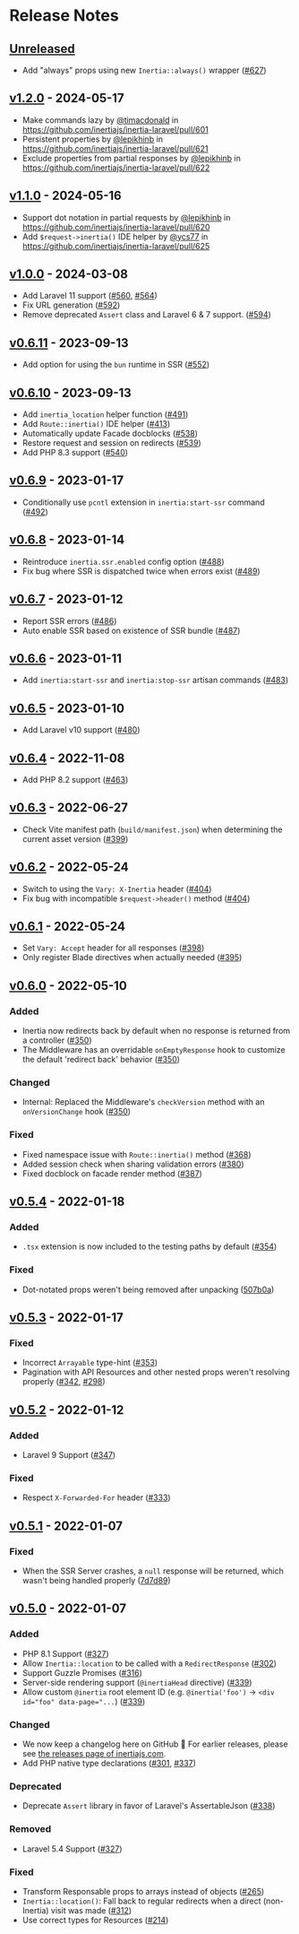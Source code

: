 # Release Notes

## [Unreleased](https://github.com/inertiajs/inertia-laravel/compare/v1.2.0...1.x)

- Add "always" props using new `Inertia::always()` wrapper ([#627](https://github.com/inertiajs/inertia-laravel/pull/627))

## [v1.2.0](https://github.com/inertiajs/inertia-laravel/compare/v1.1.0...v1.2.0) - 2024-05-17

- Make commands lazy by [@timacdonald](https://github.com/timacdonald) in https://github.com/inertiajs/inertia-laravel/pull/601
- Persistent properties by [@lepikhinb](https://github.com/lepikhinb) in https://github.com/inertiajs/inertia-laravel/pull/621
- Exclude properties from partial responses by [@lepikhinb](https://github.com/lepikhinb) in https://github.com/inertiajs/inertia-laravel/pull/622

## [v1.1.0](https://github.com/inertiajs/inertia-laravel/compare/v1.0.0...v1.1.0) - 2024-05-16

- Support dot notation in partial requests by [@lepikhinb](https://github.com/lepikhinb) in https://github.com/inertiajs/inertia-laravel/pull/620
- Add `$request->inertia()` IDE helper by [@ycs77](https://github.com/ycs77) in https://github.com/inertiajs/inertia-laravel/pull/625

## [v1.0.0](https://github.com/inertiajs/inertia-laravel/compare/v0.6.11...v1.0.0) - 2024-03-08

- Add Laravel 11 support ([#560](https://github.com/inertiajs/inertia-laravel/pull/560), [#564](https://github.com/inertiajs/inertia-laravel/pull/564))
- Fix URL generation ([#592](https://github.com/inertiajs/inertia-laravel/pull/592))
- Remove deprecated `Assert` class and Laravel 6 & 7 support. ([#594](https://github.com/inertiajs/inertia-laravel/pull/594))

## [v0.6.11](https://github.com/inertiajs/inertia-laravel/compare/v0.6.10...v0.6.11) - 2023-09-13

- Add option for using the `bun` runtime in SSR ([#552](https://github.com/inertiajs/inertia-laravel/pull/552))

## [v0.6.10](https://github.com/inertiajs/inertia-laravel/compare/v0.6.9...v0.6.10) - 2023-09-13

- Add `inertia_location` helper function ([#491](https://github.com/inertiajs/inertia-laravel/pull/491))
- Add `Route::inertia()` IDE helper ([#413](https://github.com/inertiajs/inertia-laravel/pull/413))
- Automatically update Facade docblocks ([#538](https://github.com/inertiajs/inertia-laravel/pull/538))
- Restore request and session on redirects ([#539](https://github.com/inertiajs/inertia-laravel/pull/539))
- Add PHP 8.3 support ([#540](https://github.com/inertiajs/inertia-laravel/pull/540))

## [v0.6.9](https://github.com/inertiajs/inertia-laravel/compare/v0.6.8...v0.6.9) - 2023-01-17

- Conditionally use `pcntl` extension in `inertia:start-ssr` command ([#492](https://github.com/inertiajs/inertia-laravel/pull/492))

## [v0.6.8](https://github.com/inertiajs/inertia-laravel/compare/v0.6.7...v0.6.8) - 2023-01-14

- Reintroduce `inertia.ssr.enabled` config option ([#488](https://github.com/inertiajs/inertia-laravel/pull/488))
- Fix bug where SSR is dispatched twice when errors exist ([#489](https://github.com/inertiajs/inertia-laravel/pull/489))

## [v0.6.7](https://github.com/inertiajs/inertia-laravel/compare/v0.6.6...v0.6.7) - 2023-01-12

- Report SSR errors ([#486](https://github.com/inertiajs/inertia-laravel/pull/486))
- Auto enable SSR based on existence of SSR bundle ([#487](https://github.com/inertiajs/inertia-laravel/pull/487))

## [v0.6.6](https://github.com/inertiajs/inertia-laravel/compare/v0.6.5...v0.6.6) - 2023-01-11

- Add `inertia:start-ssr` and `inertia:stop-ssr` artisan commands ([#483](https://github.com/inertiajs/inertia-laravel/pull/483))

## [v0.6.5](https://github.com/inertiajs/inertia-laravel/compare/v0.6.4...v0.6.5) - 2023-01-10

- Add Laravel v10 support ([#480](https://github.com/inertiajs/inertia-laravel/pull/480))

## [v0.6.4](https://github.com/inertiajs/inertia-laravel/compare/v0.6.3...v0.6.4) - 2022-11-08

- Add PHP 8.2 support ([#463](https://github.com/inertiajs/inertia-laravel/pull/463))

## [v0.6.3](https://github.com/inertiajs/inertia-laravel/compare/v0.6.2...v0.6.3) - 2022-06-27

- Check Vite manifest path (`build/manifest.json`) when determining the current asset version ([#399](https://github.com/inertiajs/inertia-laravel/pull/399))

## [v0.6.2](https://github.com/inertiajs/inertia-laravel/compare/v0.6.1...v0.6.2) - 2022-05-24

- Switch to using the `Vary: X-Inertia` header ([#404](https://github.com/inertiajs/inertia-laravel/pull/404))
- Fix bug with incompatible `$request->header()` method ([#404](https://github.com/inertiajs/inertia-laravel/pull/404))

## [v0.6.1](https://github.com/inertiajs/inertia-laravel/compare/v0.6.0...v0.6.1) - 2022-05-24

- Set `Vary: Accept` header for all responses ([#398](https://github.com/inertiajs/inertia-laravel/pull/398))
- Only register Blade directives when actually needed ([#395](https://github.com/inertiajs/inertia-laravel/pull/395))

## [v0.6.0](https://github.com/inertiajs/inertia-laravel/compare/v0.5.4...v0.6.0) - 2022-05-10

### Added

- Inertia now redirects back by default when no response is returned from a controller ([#350](https://github.com/inertiajs/inertia-laravel/pull/350))
- The Middleware has an overridable `onEmptyResponse` hook to customize the default 'redirect back' behavior ([#350](https://github.com/inertiajs/inertia-laravel/pull/350))

### Changed

- Internal: Replaced the Middleware's `checkVersion` method with an `onVersionChange` hook ([#350](https://github.com/inertiajs/inertia-laravel/pull/350))

### Fixed

- Fixed namespace issue with `Route::inertia()` method ([#368](https://github.com/inertiajs/inertia-laravel/pull/368))
- Added session check when sharing validation errors ([#380](https://github.com/inertiajs/inertia-laravel/pull/380))
- Fixed docblock on facade render method ([#387](https://github.com/inertiajs/inertia-laravel/pull/387))

## [v0.5.4](https://github.com/inertiajs/inertia-laravel/compare/v0.5.3...v0.5.4) - 2022-01-18

### Added

- `.tsx` extension is now included to the testing paths by default ([#354](https://github.com/inertiajs/inertia-laravel/pull/354))

### Fixed

- Dot-notated props weren't being removed after unpacking ([507b0a](https://github.com/inertiajs/inertia-laravel/commit/507b0a0ad8321028b8651528099f73a88b158359))

## [v0.5.3](https://github.com/inertiajs/inertia-laravel/compare/v0.5.2...v0.5.3) - 2022-01-17

### Fixed

- Incorrect `Arrayable` type-hint ([#353](https://github.com/inertiajs/inertia-laravel/pull/353))
- Pagination with API Resources and other nested props weren't resolving properly ([#342](https://github.com/inertiajs/inertia-laravel/pull/342), [#298](https://github.com/inertiajs/inertia-laravel/pull/298))

## [v0.5.2](https://github.com/inertiajs/inertia-laravel/compare/v0.5.1...v0.5.2) - 2022-01-12

### Added

- Laravel 9 Support ([#347](https://github.com/inertiajs/inertia-laravel/pull/347))

### Fixed

- Respect `X-Forwarded-For` header ([#333](https://github.com/inertiajs/inertia-laravel/pull/333))

## [v0.5.1](https://github.com/inertiajs/inertia-laravel/compare/v0.5.0...v0.5.1) - 2022-01-07

### Fixed

- When the SSR Server crashes, a `null` response will be returned, which wasn't being handled properly ([7d7d89](https://github.com/inertiajs/inertia-laravel/commit/7d7d891d72792f6cab6b616d5bbbb48f0526d65f))

## [v0.5.0](https://github.com/inertiajs/inertia-laravel/compare/v0.4.5...v0.5.0) - 2022-01-07

### Added

- PHP 8.1 Support ([#327](https://github.com/inertiajs/inertia-laravel/pull/327))
- Allow `Inertia::location` to be called with a `RedirectResponse` ([#302](https://github.com/inertiajs/inertia-laravel/pull/302))
- Support Guzzle Promises ([#316](https://github.com/inertiajs/inertia-laravel/pull/316))
- Server-side rendering support (`@inertiaHead` directive) ([#339](https://github.com/inertiajs/inertia-laravel/pull/339))
- Allow custom `@inertia` root element ID (e.g. `@inertia('foo')` -> `<div id="foo" data-page="...`) ([#339](https://github.com/inertiajs/inertia-laravel/pull/339))

### Changed

- We now keep a changelog here on GitHub :tada: For earlier releases, please see [the releases page of inertiajs.com](https://inertiajs.com/releases?all=true#inertia-laravel).
- Add PHP native type declarations ([#301](https://github.com/inertiajs/inertia-laravel/pull/301), [#337](https://github.com/inertiajs/inertia-laravel/pull/337))

### Deprecated

- Deprecate `Assert` library in favor of Laravel's AssertableJson ([#338](https://github.com/inertiajs/inertia-laravel/pull/338))

### Removed

- Laravel 5.4 Support ([#327](https://github.com/inertiajs/inertia-laravel/pull/327))

### Fixed

- Transform Responsable props to arrays instead of objects ([#265](https://github.com/inertiajs/inertia-laravel/pull/265))
- `Inertia::location()`: Fall back to regular redirects when a direct (non-Inertia) visit was made ([#312](https://github.com/inertiajs/inertia-laravel/pull/312))
- Use correct types for Resources ([#214](https://github.com/inertiajs/inertia-laravel/issues/214))
